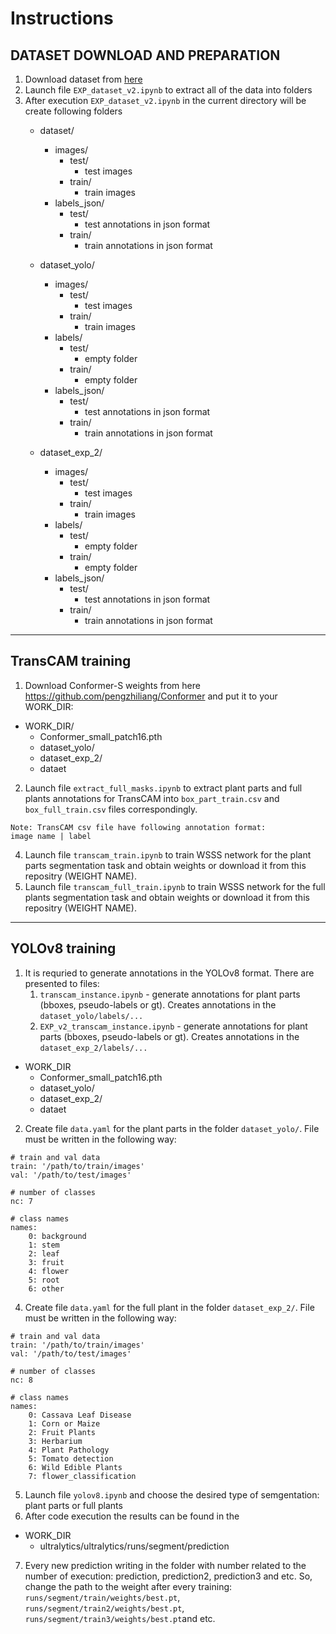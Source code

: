 # Instructions
## DATASET DOWNLOAD AND PREPARATION
1. Download dataset from [here](https://github.com/nesterus/multipart_image_augmentation.git)
2. Launch file `EXP_dataset_v2.ipynb` to extract all of the data into folders
4. After execution `EXP_dataset_v2.ipynb` in the current directory will be create following folders
   - dataset/
     - images/
        - test/
          - test images
        - train/
          - train images
     - labels_json/
        - test/
          - test annotations in json format
        - train/
          - train annotations in json format
        
   - dataset_yolo/
     - images/
        - test/
          - test images
        - train/
          - train images
     - labels/
        - test/
          - empty folder
        - train/
          - empty folder
     - labels_json/
        - test/
          - test annotations in json format
        - train/
          - train annotations in json format
        
   - dataset_exp_2/
     - images/
        - test/
          - test images
        - train/
          - train images
     - labels/
        - test/
          - empty folder
        - train/
          - empty folder
     - labels_json/
        - test/
          - test annotations in json format
        - train/
          - train annotations in json format
***

## TransCAM training
1. Download Conformer-S weights from here https://github.com/pengzhiliang/Conformer and put it to your WORK_DIR:
  - WORK_DIR/
    - Conformer_small_patch16.pth
    - dataset_yolo/
    - dataset_exp_2/
    - dataet
2. Launch file `extract_full_masks.ipynb` to extract plant parts and full plants annotations for TransCAM into `box_part_train.csv` and `box_full_train.csv` files correspondingly.
```
Note: TransCAM csv file have following annotation format:
image name | label
```
4. Launch file `transcam_train.ipynb` to train WSSS network for the plant parts segmentation task and obtain weights or download it from this repositry (WEIGHT NAME). 
5. Launch file `transcam_full_train.ipynb` to train WSSS network for the full plants segmentation task and obtain weights or download it from this repositry (WEIGHT NAME).
***

## YOLOv8 training
1. It is requried to generate annotations in the YOLOv8 format. There are presented to files:
   1) `transcam_instance.ipynb` - generate annotations for plant parts (bboxes, pseudo-labels or gt). Creates annotations in the `dataset_yolo/labels/...`
   2) `EXP_v2_transcam_instance.ipynb` - generate annotations for plant parts (bboxes, pseudo-labels or gt). Creates annotations in the `dataset_exp_2/labels/...`
  - WORK_DIR
    - Conformer_small_patch16.pth
    - dataset_yolo/
    - dataset_exp_2/
    - dataet

2. Create file `data.yaml` for the plant parts in the folder `dataset_yolo/`. File must be written in the following way:
```
# train and val data
train: '/path/to/train/images'
val: '/path/to/test/images'

# number of classes
nc: 7

# class names
names:
    0: background
    1: stem
    2: leaf
    3: fruit
    4: flower
    5: root
    6: other
```

4. Create file `data.yaml` for the full plant in the folder `dataset_exp_2/`. File must be written in the following way:
```
# train and val data
train: '/path/to/train/images'
val: '/path/to/test/images'

# number of classes
nc: 8

# class names
names:
    0: Cassava Leaf Disease
    1: Corn or Maize
    2: Fruit Plants
    3: Herbarium
    4: Plant Pathology
    5: Tomato detection
    6: Wild Edible Plants
    7: flower_classification
```
5. Launch file `yolov8.ipynb` and choose the desired type of semgentation: plant parts or full plants
6. After code execution the results can be found in the
  - WORK_DIR
    - ultralytics/ultralytics/runs/segment/prediction
7. Every new prediction writing in the folder with number related to the number of execution: prediction, prediction2, prediction3 and etc. So, change the path to the weight after every training: `runs/segment/train/weights/best.pt`, `runs/segment/train2/weights/best.pt`, `runs/segment/train3/weights/best.pt`and etc.
